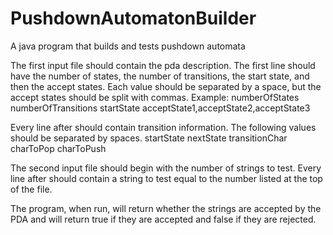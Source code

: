# PushdownAutomatonBuilder
A java program that builds and tests pushdown automata


The first input file should contain the pda description. The first line should have the number of states, the number of transitions, the start state, and then the accept states. 
Each value should be separated by a space, but the accept states should be split with commas. Example:
numberOfStates numberOfTransitions startState acceptState1,acceptState2,acceptState3

Every line after should contain transition information. The following values should be separated by spaces.
startState nextState transitionChar charToPop charToPush

The second input file should begin with the number of strings to test. Every line after should contain a string to test equal to the number listed at the top of the file.

The program, when run, will return whether the strings are accepted by the PDA and will return true if they are accepted and false if they are rejected.
